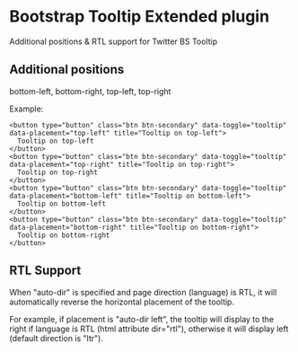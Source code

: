 # Bootstrap Tooltip Extended plugin
Additional positions & RTL support for Twitter BS Tooltip

## Additional positions
bottom-left, bottom-right, top-left, top-right

Example:

```
<button type="button" class="btn btn-secondary" data-toggle="tooltip" data-placement="top-left" title="Tooltip on top-left">
  Tooltip on top-left
</button>
<button type="button" class="btn btn-secondary" data-toggle="tooltip" data-placement="top-right" title="Tooltip on top-right">
  Tooltip on top-right
</button>
<button type="button" class="btn btn-secondary" data-toggle="tooltip" data-placement="bottom-left" title="Tooltip on bottom-left">
  Tooltip on bottom-left
</button>
<button type="button" class="btn btn-secondary" data-toggle="tooltip" data-placement="bottom-right" title="Tooltip on bottom-right">
  Tooltip on bottom-right
</button>
```

## RTL Support
When "auto-dir" is specified and page direction (language) is RTL, it will automatically reverse the horizontal placement of the tooltip.

For example, if placement is "auto-dir left", the tooltip will display to the right if language is RTL (html attribute dir="rtl"), otherwise it will display left (default direction is "ltr").

